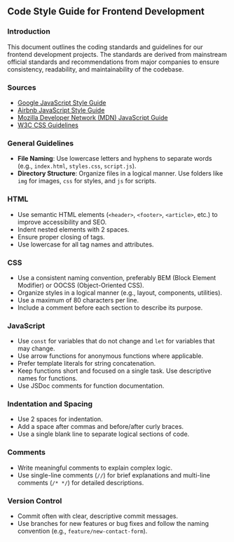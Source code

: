 ## Code Style Guide for Frontend Development

### Introduction

This document outlines the coding standards and guidelines for our frontend development projects. The standards are derived from mainstream official standards and recommendations from major companies to ensure consistency, readability, and maintainability of the codebase.

### Sources

- [Google JavaScript Style Guide](https://google.github.io/styleguide/jsguide.html)
- [Airbnb JavaScript Style Guide](https://github.com/airbnb/javascript)
- [Mozilla Developer Network (MDN) JavaScript Guide](https://developer.mozilla.org/en-US/docs/Web/JavaScript/Guide)
- [W3C CSS Guidelines](https://www.w3.org/Style/CSS/)

### General Guidelines

- **File Naming**: Use lowercase letters and hyphens to separate words (e.g., `index.html`, `styles.css`, `script.js`).
- **Directory Structure**: Organize files in a logical manner. Use folders like `img` for images, `css` for styles, and `js` for scripts.

### HTML

- Use semantic HTML elements (`<header>`, `<footer>`, `<article>`, etc.) to improve accessibility and SEO.
- Indent nested elements with 2 spaces.
- Ensure proper closing of tags.
- Use lowercase for all tag names and attributes.

### CSS

- Use a consistent naming convention, preferably BEM (Block Element Modifier) or OOCSS (Object-Oriented CSS).
- Organize styles in a logical manner (e.g., layout, components, utilities).
- Use a maximum of 80 characters per line.
- Include a comment before each section to describe its purpose.

### JavaScript

- Use `const` for variables that do not change and `let` for variables that may change.
- Use arrow functions for anonymous functions where applicable.
- Prefer template literals for string concatenation.
- Keep functions short and focused on a single task. Use descriptive names for functions.
- Use JSDoc comments for function documentation.

### Indentation and Spacing

- Use 2 spaces for indentation.
- Add a space after commas and before/after curly braces.
- Use a single blank line to separate logical sections of code.

### Comments

- Write meaningful comments to explain complex logic.
- Use single-line comments (`//`) for brief explanations and multi-line comments (`/* */`) for detailed descriptions.

### Version Control

- Commit often with clear, descriptive commit messages.
- Use branches for new features or bug fixes and follow the naming convention (e.g., `feature/new-contact-form`).
